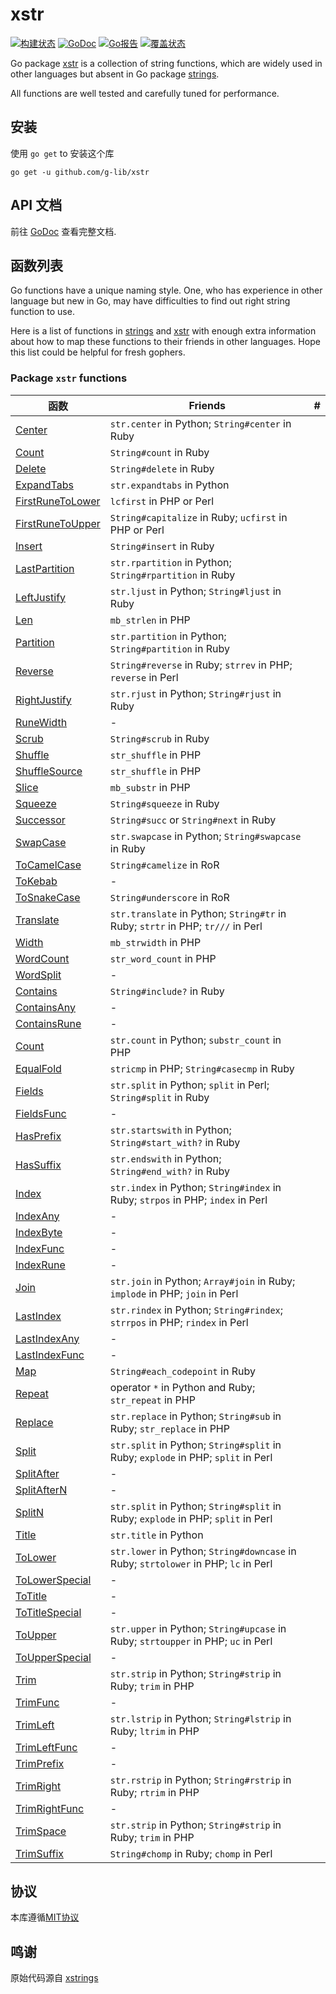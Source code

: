 # xstr #

[![构建状态](https://travis-ci.org/g-lib/xstr.svg?branch=master)](https://travis-ci.com/g-lib/xstr)
[![GoDoc](https://godoc.org/github.com/g-lib/xstr?status.svg)](https://godoc.org/github.com/g-lib/xstr)
[![Go报告](https://goreportcard.com/badge/github.com/g-lib/xstr)](https://goreportcard.com/report/github.com/g-lib/xstr)
[![覆盖状态](https://coveralls.io/repos/github/g-lib/xstr/badge.svg?branch=master)](https://coveralls.io/github/g-lib/xstr?branch=master)

Go package [xstr](https://godoc.org/github.com/g-lib/xstr) is a collection of string functions, which are widely used in other languages but absent in Go package [strings](http://golang.org/pkg/strings).

All functions are well tested and carefully tuned for performance.


## 安装 ##

使用 `go get` to 安装这个库

    go get -u github.com/g-lib/xstr

## API 文档 ##

前往 [GoDoc](https://godoc.org/github.com/g-lib/xstr) 查看完整文档.

## 函数列表 ##

Go functions have a unique naming style. One, who has experience in other language but new in Go, may have difficulties to find out right string function to use.

Here is a list of functions in [strings](http://golang.org/pkg/strings) and [xstr](https://godoc.org/github.com/g-lib/xstr) with enough extra information about how to map these functions to their friends in other languages. Hope this list could be helpful for fresh gophers.

### Package `xstr` functions ###



| 函数                                                                         | Friends                                                                             | #   |
| ---------------------------------------------------------------------------- | ----------------------------------------------------------------------------------- | --- |
| [Center](https://godoc.org/github.com/g-lib/xstr#Center)                     | `str.center` in Python; `String#center` in Ruby                                     |
| [Count](https://godoc.org/github.com/g-lib/xstr#Count)                       | `String#count` in Ruby                                                              |
| [Delete](https://godoc.org/github.com/g-lib/xstr#Delete)                     | `String#delete` in Ruby                                                             |
| [ExpandTabs](https://godoc.org/github.com/g-lib/xstr#ExpandTabs)             | `str.expandtabs` in Python                                                          |
| [FirstRuneToLower](https://godoc.org/github.com/g-lib/xstr#FirstRuneToLower) | `lcfirst` in PHP or Perl                                                            |
| [FirstRuneToUpper](https://godoc.org/github.com/g-lib/xstr#FirstRuneToUpper) | `String#capitalize` in Ruby; `ucfirst` in PHP or Perl                               |
| [Insert](https://godoc.org/github.com/g-lib/xstr#Insert)                     | `String#insert` in Ruby                                                             |
| [LastPartition](https://godoc.org/github.com/g-lib/xstr#LastPartition)       | `str.rpartition` in Python; `String#rpartition` in Ruby                             |
| [LeftJustify](https://godoc.org/github.com/g-lib/xstr#LeftJustify)           | `str.ljust` in Python; `String#ljust` in Ruby                                       |
| [Len](https://godoc.org/github.com/g-lib/xstr#Len)                           | `mb_strlen` in PHP                                                                  |
| [Partition](https://godoc.org/github.com/g-lib/xstr#Partition)               | `str.partition` in Python; `String#partition` in Ruby                               |
| [Reverse](https://godoc.org/github.com/g-lib/xstr#Reverse)                   | `String#reverse` in Ruby; `strrev` in PHP; `reverse` in Perl                        |
| [RightJustify](https://godoc.org/github.com/g-lib/xstr#RightJustify)         | `str.rjust` in Python; `String#rjust` in Ruby                                       |
| [RuneWidth](https://godoc.org/github.com/g-lib/xstr#RuneWidth)               | -                                                                                   |
| [Scrub](https://godoc.org/github.com/g-lib/xstr#Scrub)                       | `String#scrub` in Ruby                                                              |
| [Shuffle](https://godoc.org/github.com/g-lib/xstr#Shuffle)                   | `str_shuffle` in PHP                                                                |
| [ShuffleSource](https://godoc.org/github.com/g-lib/xstr#ShuffleSource)       | `str_shuffle` in PHP                                                                |
| [Slice](https://godoc.org/github.com/g-lib/xstr#Slice)                       | `mb_substr` in PHP                                                                  |
| [Squeeze](https://godoc.org/github.com/g-lib/xstr#Squeeze)                   | `String#squeeze` in Ruby                                                            |
| [Successor](https://godoc.org/github.com/g-lib/xstr#Successor)               | `String#succ` or `String#next` in Ruby                                              |
| [SwapCase](https://godoc.org/github.com/g-lib/xstr#SwapCase)                 | `str.swapcase` in Python; `String#swapcase` in Ruby                                 |
| [ToCamelCase](https://godoc.org/github.com/g-lib/xstr#ToCamelCase)           | `String#camelize` in RoR                                                            |
| [ToKebab](https://godoc.org/github.com/g-lib/xstr#ToKebabCase)               | -                                                                                   |
| [ToSnakeCase](https://godoc.org/github.com/g-lib/xstr#ToSnakeCase)           | `String#underscore` in RoR                                                          |
| [Translate](https://godoc.org/github.com/g-lib/xstr#Translate)               | `str.translate` in Python; `String#tr` in Ruby; `strtr` in PHP; `tr///` in Perl     |
| [Width](https://godoc.org/github.com/g-lib/xstr#Width)                       | `mb_strwidth` in PHP                                                                |
| [WordCount](https://godoc.org/github.com/g-lib/xstr#WordCount)               | `str_word_count` in PHP                                                             |
| [WordSplit](https://godoc.org/github.com/g-lib/xstr#WordSplit)               | -                                                                                   |
| [Contains](http://golang.org/pkg/strings/#Contains)                          | `String#include?` in Ruby                                                           |
| [ContainsAny](http://golang.org/pkg/strings/#ContainsAny)                    | -                                                                                   |
| [ContainsRune](http://golang.org/pkg/strings/#ContainsRune)                  | -                                                                                   |
| [Count](http://golang.org/pkg/strings/#Count)                                | `str.count` in Python; `substr_count` in PHP                                        |
| [EqualFold](http://golang.org/pkg/strings/#EqualFold)                        | `stricmp` in PHP; `String#casecmp` in Ruby                                          |
| [Fields](http://golang.org/pkg/strings/#Fields)                              | `str.split` in Python; `split` in Perl; `String#split` in Ruby                      |
| [FieldsFunc](http://golang.org/pkg/strings/#FieldsFunc)                      | -                                                                                   |
| [HasPrefix](http://golang.org/pkg/strings/#HasPrefix)                        | `str.startswith` in Python; `String#start_with?` in Ruby                            |
| [HasSuffix](http://golang.org/pkg/strings/#HasSuffix)                        | `str.endswith` in Python; `String#end_with?` in Ruby                                |
| [Index](http://golang.org/pkg/strings/#Index)                                | `str.index` in Python; `String#index` in Ruby; `strpos` in PHP; `index` in Perl     |
| [IndexAny](http://golang.org/pkg/strings/#IndexAny)                          | -                                                                                   |
| [IndexByte](http://golang.org/pkg/strings/#IndexByte)                        | -                                                                                   |
| [IndexFunc](http://golang.org/pkg/strings/#IndexFunc)                        | -                                                                                   |
| [IndexRune](http://golang.org/pkg/strings/#IndexRune)                        | -                                                                                   |
| [Join](http://golang.org/pkg/strings/#Join)                                  | `str.join` in Python; `Array#join` in Ruby; `implode` in PHP; `join` in Perl        |
| [LastIndex](http://golang.org/pkg/strings/#LastIndex)                        | `str.rindex` in Python; `String#rindex`; `strrpos` in PHP; `rindex` in Perl         |
| [LastIndexAny](http://golang.org/pkg/strings/#LastIndexAny)                  | -                                                                                   |
| [LastIndexFunc](http://golang.org/pkg/strings/#LastIndexFunc)                | -                                                                                   |
| [Map](http://golang.org/pkg/strings/#Map)                                    | `String#each_codepoint` in Ruby                                                     |
| [Repeat](http://golang.org/pkg/strings/#Repeat)                              | operator `*` in Python and Ruby; `str_repeat` in PHP                                |
| [Replace](http://golang.org/pkg/strings/#Replace)                            | `str.replace` in Python; `String#sub` in Ruby; `str_replace` in PHP                 |
| [Split](http://golang.org/pkg/strings/#Split)                                | `str.split` in Python; `String#split` in Ruby; `explode` in PHP; `split` in Perl    |
| [SplitAfter](http://golang.org/pkg/strings/#SplitAfter)                      | -                                                                                   |
| [SplitAfterN](http://golang.org/pkg/strings/#SplitAfterN)                    | -                                                                                   |
| [SplitN](http://golang.org/pkg/strings/#SplitN)                              | `str.split` in Python; `String#split` in Ruby; `explode` in PHP; `split` in Perl    |
| [Title](http://golang.org/pkg/strings/#Title)                                | `str.title` in Python                                                               |
| [ToLower](http://golang.org/pkg/strings/#ToLower)                            | `str.lower` in Python; `String#downcase` in Ruby; `strtolower` in PHP; `lc` in Perl |
| [ToLowerSpecial](http://golang.org/pkg/strings/#ToLowerSpecial)              | -                                                                                   |
| [ToTitle](http://golang.org/pkg/strings/#ToTitle)                            | -                                                                                   |
| [ToTitleSpecial](http://golang.org/pkg/strings/#ToTitleSpecial)              | -                                                                                   |
| [ToUpper](http://golang.org/pkg/strings/#ToUpper)                            | `str.upper` in Python; `String#upcase` in Ruby; `strtoupper` in PHP; `uc` in Perl   |
| [ToUpperSpecial](http://golang.org/pkg/strings/#ToUpperSpecial)              | -                                                                                   |
| [Trim](http://golang.org/pkg/strings/#Trim)                                  | `str.strip` in Python; `String#strip` in Ruby; `trim` in PHP                        |
| [TrimFunc](http://golang.org/pkg/strings/#TrimFunc)                          | -                                                                                   |
| [TrimLeft](http://golang.org/pkg/strings/#TrimLeft)                          | `str.lstrip` in Python; `String#lstrip` in Ruby; `ltrim` in PHP                     |
| [TrimLeftFunc](http://golang.org/pkg/strings/#TrimLeftFunc)                  | -                                                                                   |
| [TrimPrefix](http://golang.org/pkg/strings/#TrimPrefix)                      | -                                                                                   |
| [TrimRight](http://golang.org/pkg/strings/#TrimRight)                        | `str.rstrip` in Python; `String#rstrip` in Ruby; `rtrim` in PHP                     |
| [TrimRightFunc](http://golang.org/pkg/strings/#TrimRightFunc)                | -                                                                                   |
| [TrimSpace](http://golang.org/pkg/strings/#TrimSpace)                        | `str.strip` in Python; `String#strip` in Ruby; `trim` in PHP                        |
| [TrimSuffix](http://golang.org/pkg/strings/#TrimSuffix)                      | `String#chomp` in Ruby; `chomp` in Perl                                             |

## 协议 ##

本库遵循[MIT协议](./LICENSE)

## 鸣谢 ##

原始代码源自 [xstrings](https://github.com/g-lib/xstrings)